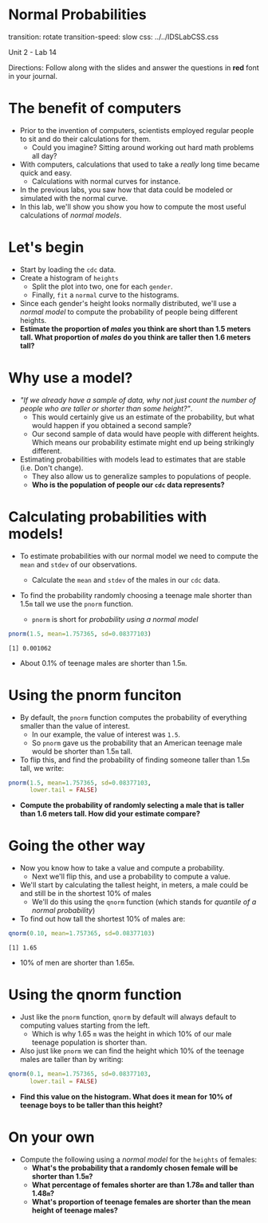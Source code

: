 Normal Probabilities 
========================================================
transition: rotate
transition-speed: slow
css: ../../IDSLabCSS.css

Unit 2 - Lab 14


Directions: Follow along with the slides and answer the questions in **red** font in your journal.
 



The benefit of computers
========================
- Prior to the invention of computers, scientists employed regular people to sit and do their calculations for them.
  - Could you imagine? Sitting around working out hard math problems all day?
- With computers, calculations that used to take a _really_ long time became quick and easy.
  - Calculations with normal curves for instance.
- In the previous labs, you saw how that data could be modeled or simulated with the normal curve.
- In this lab, we'll show you show you how to compute the most useful calculations of _normal models_.


Let's begin
==========
- Start by loading the `cdc` data. 
- Create a histogram of `heights` 
  - Split the plot into two, one for each `gender`. 
  - Finally, `fit` a `normal` curve to the histograms.
- Since each gender's height looks normally distributed, we'll use a _normal model_ to compute the probability of people being different heights.
- **Estimate the proportion of _males_ you think are short than 1.5 meters tall. What proportion of _males_ do you think are taller then 1.6 meters tall?**

Why use a model?
================
- _"If we already have a sample of data, why not just count the number of people who are taller or shorter than some height?"_.
  - This would certainly give us an estimate of the probability, but what would happen if you obtained a second sample? 
  - Our second sample of data would have people with different heights. Which means our probability estimate might end up being strikingly different.
- Estimating probabilities with models lead to estimates that are stable (i.e. Don't change).
  - They also allow us to generalize samples to populations of people.
  - **Who is the population of people our `cdc` data represents?**

Calculating probabilities with models!
===========================

- To estimate probabilities with our normal model we need to compute the `mean` and `stdev` of our observations.
  - Calculate the `mean` and `stdev` of the males in our `cdc` data.

- To find the probability randomly choosing a teenage male shorter than 1.5`m` tall we use the `pnorm` function.
  - `pnorm` is short for _probability using a normal model_

```r
pnorm(1.5, mean=1.757365, sd=0.08377103)
```

```
[1] 0.001062
```
- About 0.1% of teenage males are shorter than 1.5`m`.

Using the pnorm funciton
=======================

- By default, the `pnorm` function computes the probability of everything smaller than the value of interest.
  - In our example, the value of interest was `1.5`.
  - So `pnorm` gave us the probability that an American teenage male would be shorter than 1.5`m` tall.
- To flip this, and find the probability of finding someone taller than 1.5`m` tall, we write:

```r
pnorm(1.5, mean=1.757365, sd=0.08377103,
      lower.tail = FALSE)
```
- **Compute the probability of randomly selecting a male that is taller than 1.6 meters tall. How did your estimate compare?**


Going the other way
==================

- Now you know how to take a value and compute a probability.
  - Next we'll flip this, and use a probability to compute a value.
- We'll start by calculating the tallest height, in meters, a male could be and still be in the shortest 10% of males
  - We'll do this using the `qnorm` function (which stands for _quantile of a normal probability_)
- To find out how tall the shortest 10% of males are:

```r
qnorm(0.10, mean=1.757365, sd=0.08377103)
```

```
[1] 1.65
```
- 10% of men are shorter than 1.65`m`.

Using the qnorm function
========================
- Just like the `pnorm` function, `qnorm` by default will always default to computing values starting from the left.
  - Which is why 1.65 `m` was the height in which 10% of our male teenage population is shorter than.
- Also just like `pnorm` we can find the height which 10% of the teenage males are taller than by writing:

```r
qnorm(0.1, mean=1.757365, sd=0.08377103,
      lower.tail = FALSE)
```
- **Find this value on the histogram. What does it mean for 10% of teenage boys to be taller than this height?**



On your own
===========
- Compute the following using a _normal model_ for the `heights` of females:
  - **What's the probability that a randomly chosen female will be shorter than 1.5`m`?**
  - **What percentage of females shorter are than 1.78`m` and taller than 1.48`m`?**
  - **What's proportion of teenage females are shorter than the mean height of teenage males?**
  
  
